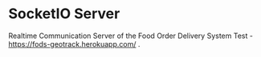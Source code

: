# SocketIO Server
Realtime Communication Server of the Food Order Delivery System
Test - https://fods-geotrack.herokuapp.com/
.
